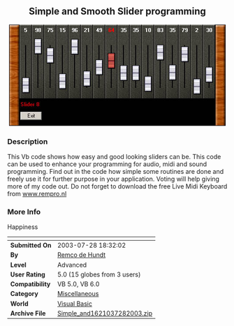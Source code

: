 ﻿<div align="center">

## Simple and Smooth Slider programming

<img src="PIC20037281831412008.jpg">
</div>

### Description

This Vb code shows how easy and good looking sliders can be. This code can be used to enhance your programming for audio, midi and sound programming. Find out in the code how simple some routines are done and freely use it for further purpose in your application. Voting will help giving more of my code out. Do not forget to download the free Live Midi Keyboard from www.rempro.nl
 
### More Info
 
Happiness


<span>             |<span>
---                |---
**Submitted On**   |2003-07-28 18:32:02
**By**             |[Remco de Hundt](https://github.com/Planet-Source-Code/PSCIndex/blob/master/ByAuthor/remco-de-hundt.md)
**Level**          |Advanced
**User Rating**    |5.0 (15 globes from 3 users)
**Compatibility**  |VB 5\.0, VB 6\.0
**Category**       |[Miscellaneous](https://github.com/Planet-Source-Code/PSCIndex/blob/master/ByCategory/miscellaneous__1-1.md)
**World**          |[Visual Basic](https://github.com/Planet-Source-Code/PSCIndex/blob/master/ByWorld/visual-basic.md)
**Archive File**   |[Simple\_and1621037282003\.zip](https://github.com/Planet-Source-Code/remco-de-hundt-simple-and-smooth-slider-programming__1-47226/archive/master.zip)








